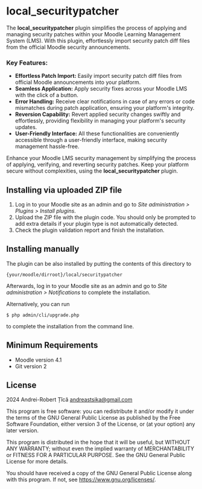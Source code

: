 # local_securitypatcher

The **local_securitypatcher** plugin simplifies the process of applying and managing security patches within your Moodle Learning Management System (LMS). With this plugin, effortlessly import security patch diff files from the official Moodle security announcements.

### Key Features:
- **Effortless Patch Import:** Easily import security patch diff files from official Moodle announcements into your platform.
- **Seamless Application:** Apply security fixes across your Moodle LMS with the click of a button.
- **Error Handling:** Receive clear notifications in case of any errors or code mismatches during patch application, ensuring your platform's integrity.
- **Reversion Capability:** Revert applied security changes swiftly and effortlessly, providing flexibility in managing your platform's security updates.
- **User-Friendly Interface:** All these functionalities are conveniently accessible through a user-friendly interface, making security management hassle-free.

Enhance your Moodle LMS security management by simplifying the process of applying, verifying, and reverting security patches. Keep your platform secure without complexities, using the **local_securitypatcher** plugin.

## Installing via uploaded ZIP file ##

1. Log in to your Moodle site as an admin and go to _Site administration >
   Plugins > Install plugins_.
2. Upload the ZIP file with the plugin code. You should only be prompted to add
   extra details if your plugin type is not automatically detected.
3. Check the plugin validation report and finish the installation.

## Installing manually ##

The plugin can be also installed by putting the contents of this directory to

    {your/moodle/dirroot}/local/securitypatcher

Afterwards, log in to your Moodle site as an admin and go to _Site administration >
Notifications_ to complete the installation.

Alternatively, you can run

    $ php admin/cli/upgrade.php

to complete the installation from the command line.

## Minimum Requirements ##

- Moodle version 4.1
- Git version 2


## License ##

2024 Andrei-Robert Țîcă <andreastsika@gmail.com>

This program is free software: you can redistribute it and/or modify it under
the terms of the GNU General Public License as published by the Free Software
Foundation, either version 3 of the License, or (at your option) any later
version.

This program is distributed in the hope that it will be useful, but WITHOUT ANY
WARRANTY; without even the implied warranty of MERCHANTABILITY or FITNESS FOR A
PARTICULAR PURPOSE.  See the GNU General Public License for more details.

You should have received a copy of the GNU General Public License along with
this program.  If not, see <https://www.gnu.org/licenses/>.
